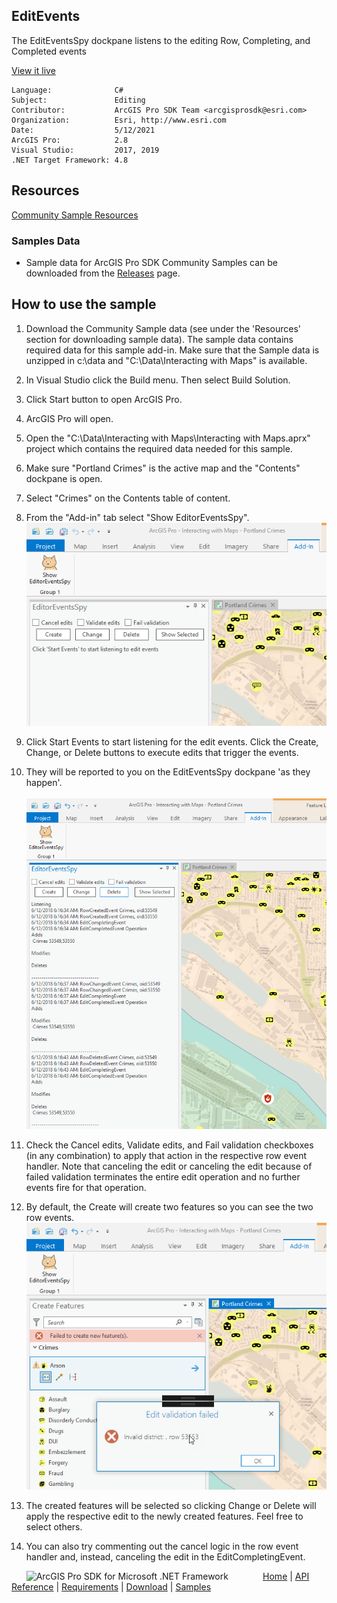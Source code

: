 ## EditEvents

<!-- TODO: Write a brief abstract explaining this sample -->
The EditEventsSpy dockpane listens to the editing Row, Completing, and Completed events  
  


<a href="http://pro.arcgis.com/en/pro-app/sdk/" target="_blank">View it live</a>

<!-- TODO: Fill this section below with metadata about this sample-->
```
Language:              C#
Subject:               Editing
Contributor:           ArcGIS Pro SDK Team <arcgisprosdk@esri.com>
Organization:          Esri, http://www.esri.com
Date:                  5/12/2021
ArcGIS Pro:            2.8
Visual Studio:         2017, 2019
.NET Target Framework: 4.8
```

## Resources

[Community Sample Resources](https://github.com/Esri/arcgis-pro-sdk-community-samples#resources)

### Samples Data

* Sample data for ArcGIS Pro SDK Community Samples can be downloaded from the [Releases](https://github.com/Esri/arcgis-pro-sdk-community-samples/releases) page.  

## How to use the sample
<!-- TODO: Explain how this sample can be used. To use images in this section, create the image file in your sample project's screenshots folder. Use relative url to link to this image using this syntax: ![My sample Image](FacePage/SampleImage.png) -->
1. Download the Community Sample data (see under the 'Resources' section for downloading sample data).  The sample data contains required data for this sample add-in.  Make sure that the Sample data is unzipped in c:\data and "C:\Data\Interacting with Maps" is available.  
1. In Visual Studio click the Build menu. Then select Build Solution.  
1. Click Start button to open ArcGIS Pro.  
1. ArcGIS Pro will open.  
1. Open the "C:\Data\Interacting with Maps\Interacting with Maps.aprx" project which contains the required data needed for this sample.  
1. Make sure "Portland Crimes" is the active map and the "Contents" dockpane is open.  
1. Select "Crimes" on the Contents table of content.  
1. From the "Add-in" tab select "Show EditorEventsSpy".  
![UI](Screenshots/Screen1.png)  
  
1. Click Start Events to start listening for the edit events. Click the Create, Change, or Delete buttons to execute edits that trigger the events.   
1. They will be reported to you on the EditEventsSpy dockpane 'as they happen'.<br />  
![UI](Screenshots/Screen2.png)  
  
1. Check the Cancel edits, Validate edits, and Fail validation checkboxes (in any combination) to apply that action in the respective row event handler. Note that canceling the edit or canceling the edit because of failed validation terminates the entire edit operation and no further events fire for that operation.<br />  
1. By default, the Create will create two features so you can see the two row events.  
![UI](Screenshots/Screen3.png)  
  
1. The created features will be selected so clicking Change or Delete will apply the respective edit to the newly created features. Feel free to select others.<br />  
1. You can also try commenting out the cancel logic in the row event handler and, instead, canceling the edit in the EditCompletingEvent.  
  


<!-- End -->

&nbsp;&nbsp;&nbsp;&nbsp;&nbsp;&nbsp;<img src="https://esri.github.io/arcgis-pro-sdk/images/ArcGISPro.png"  alt="ArcGIS Pro SDK for Microsoft .NET Framework" height = "20" width = "20" align="top"  >
&nbsp;&nbsp;&nbsp;&nbsp;&nbsp;&nbsp;&nbsp;&nbsp;&nbsp;&nbsp;&nbsp;&nbsp;
[Home](https://github.com/Esri/arcgis-pro-sdk/wiki) | <a href="https://pro.arcgis.com/en/pro-app/latest/sdk/api-reference" target="_blank">API Reference</a> | [Requirements](https://github.com/Esri/arcgis-pro-sdk/wiki#requirements) | [Download](https://github.com/Esri/arcgis-pro-sdk/wiki#installing-arcgis-pro-sdk-for-net) | <a href="https://github.com/esri/arcgis-pro-sdk-community-samples" target="_blank">Samples</a>
